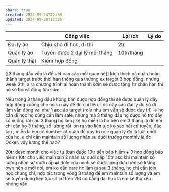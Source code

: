 ```yaml
---
share: true
created: 2024-09-14T22:58
updated: 2024-09-20T13:26
---
```

|              | Công việc                     | Lợi ích    | Lý do |
| ------------ | ----------------------------- | ---------- | ----- |
| Đại lý ảo    | Chịu khó đi học, đi thi       | 2tr        |       |
| Quản lý ảo   | Tuyển được 2 đại lý mỗi tháng | 10tr/tháng |       |
| Quản lý thật | Kiếm hợp đồng                 |            |       |

[[3 tháng đầu vốn là để vét cạn các mối quan hệ]]
kích thích cá nhân hoàn thành target trước thời hạn thông qua  thưởng
ex target 3 hợp đồng, nhưng week 2th, a ra chương trình ai hoàn thành sớm sẽ được tặng 1tr chẳn hạn thì nó sẽ boost động lực sớm

Nếu trong 3 tháng đầu không bán được hợp đồng thì sẽ được quản lý đẩy hợp đồng xuống cho mình này để đủ chỉ tiêu. Lúc này các đại lý dù có đi làm vẫn đóng vai như 1 acc ảo
target (role như em vẫn sẽ được duy trì) → 
họ cần đi học
họ cũng cần làm sale, nhưng mà 3 tháng đầu họ được hỗ trợ đẩy số xuống rồi
sau 3 tháng họ làm j kệ họ
miễn là họ bên em 3 tháng là đủ
em chỉ cần họ 3 tháng, số lượng rất lớn ra vào liên tục ko sao hết
cứ tuyển, đào tạo , miễn là em có number of quân để duy trì role quản lý
đó là luật chơi của họ, e chỉ cần maintain số lượng nhân sự dưới trướng monthly là đc
Ooker: vậy lương thế nào?

20tr desc month cho việc tự (bán được 10tr tiền bảo hiểm + 3 hợp đồng bảo hiểm)
10tr cho việc maintain 2 nhân sự dưới cấp
10tr asc khi maintain số lượng nhận sự dưới cấp ⇄ Role của mình sẽ được tăng dựa trên số lượng own
nên e mới nói, em ko cần care họ làm gì sau 3 tháng, họ chỉ cần join học chứng chỉ, hợp tác trong vòng 3 tháng để em maintain số lượng
và em sẽ tuyển dụng liên tục sll
cứ trên 26t có bằng đại học là em sẽ thu xếp phỏng vấn
